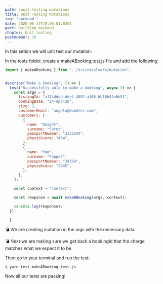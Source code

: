 ```yaml
---
path: /unit-testing-mutations
title: Unit Testing Mutations
tag: "backend "
date: 2020-05-17T19:50:01.039Z
part: Building backend
chapter: Unit testing
postnumber: 19
---
```


In this setion we will unit test our mutation.

In the tests folder, create a makeABooking.test.js file and add the following:

```javascript
import { makeABooking } from "../src/resolvers/mutation";


describe("Make a booking", () => {
  test("Successfully able to make a booking", async () => {
    const args = {
      listingId: "a114dded-ddef-4052-a106-bb18b94e6b51",
      bookingDate: "24-Apr-20",
      size: 2,
      customerEmail: "angela@dundler.com",
      customers: [
        {
          name: "Dwight",
          surname: "Shrut",
          passportNumber: "3333344",
          physioScore: "454",
        },
        {
          name: "Pam",
          surname: "Papper",
          passportNumber: "34354",
          physioScore: "2945",
        },
      ],
    };

    const context = "context";

    const response = await makeABooking(args, context);

    console.log(response);
  });

  }
```

💣 We are creating mutation in the args with the necessary data.

💣 Next we are making sure we get back a bookingId that the charge matches what we expect it to be.

Then go to your terminal and run the test:

```
$ yarn test makeABooking.test.js
```

Now all our tests are passing!
